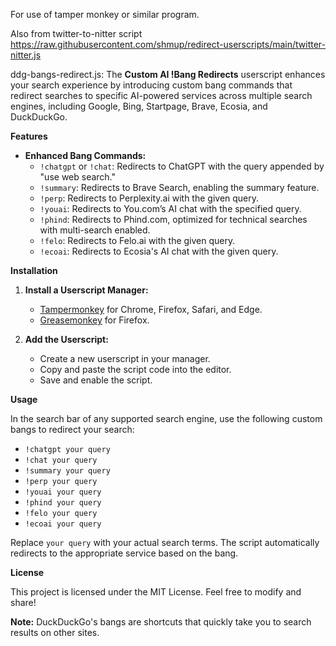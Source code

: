 For use of tamper monkey or similar program.

Also from twitter-to-nitter script https://raw.githubusercontent.com/shmup/redirect-userscripts/main/twitter-nitter.js

ddg-bangs-redirect.js:
The **Custom AI !Bang Redirects** userscript enhances your search experience by introducing custom bang commands that redirect searches to specific AI-powered services across multiple search engines, including Google, Bing, Startpage, Brave, Ecosia, and DuckDuckGo.

**Features**

- **Enhanced Bang Commands:**
  - `!chatgpt` or `!chat`: Redirects to ChatGPT with the query appended by "use web search."
  - `!summary`: Redirects to Brave Search, enabling the summary feature.
  - `!perp`: Redirects to Perplexity.ai with the given query.
  - `!youai`: Redirects to You.com’s AI chat with the specified query.
  - `!phind`: Redirects to Phind.com, optimized for technical searches with multi-search enabled.
  - `!felo`: Redirects to Felo.ai with the given query.
  - `!ecoai`: Redirects to Ecosia's AI chat with the given query.

**Installation**

1. **Install a Userscript Manager:**
   - [Tampermonkey](https://www.tampermonkey.net/) for Chrome, Firefox, Safari, and Edge.
   - [Greasemonkey](https://www.greasespot.net/) for Firefox.

2. **Add the Userscript:**
   - Create a new userscript in your manager.
   - Copy and paste the script code into the editor.
   - Save and enable the script.

**Usage**

In the search bar of any supported search engine, use the following custom bangs to redirect your search:

- `!chatgpt your query`
- `!chat your query`
- `!summary your query`
- `!perp your query`
- `!youai your query`
- `!phind your query`
- `!felo your query`
- `!ecoai your query`

Replace `your query` with your actual search terms. The script automatically redirects to the appropriate service based on the bang.

**License**

This project is licensed under the MIT License. Feel free to modify and share!

**Note:** DuckDuckGo's bangs are shortcuts that quickly take you to search results on other sites.  

